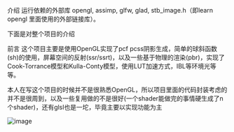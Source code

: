 介绍
运行依赖的外部库 opengl, assimp, glfw, glad, stb_image.h（即learn opengl 里面使用的外部链接库）。

下面是对整个项目的介绍

前言 这个项目主要是使用OpenGL实现了pcf pcss阴影生成，简单的球斜函数(sh)的使用，屏幕空间的反射(ssr/ssrt)，以及一些基于物理的渲染(pbr)，实现了Cook-Torrance模型和Kulla-Conty模型，使用LUT加速方式，IBL等环境光等等。

本人在写这个项目的时候并不是很熟悉OpenGL，所以项目里面的代码封装考虑的并不是很周到，以及一些复用做的不是很好(一个shader能做完的事情硬生成了n个shader)，还有glsl也是一坨，毕竟主要以实现功能为主

![image](https://github.com/GitHupMuxin/Use-opengl-to-reproduce-of-rendering-techniques/tree/master/resultPicture/p1.png)

